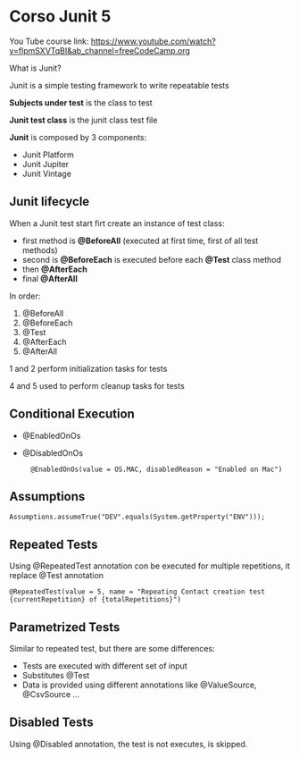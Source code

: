# Corso Junit 5

You Tube course link: https://www.youtube.com/watch?v=flpmSXVTqBI&ab_channel=freeCodeCamp.org

What is Junit? 

Junit is a simple testing framework to write repeatable tests

**Subjects under test** is the class to test

**Junit test class** is the junit class test file

**Junit** is composed by 3 components:

- Junit Platform
- Junit Jupiter
- Junit Vintage

## Junit lifecycle

When a Junit test start firt create an instance of test class:

- first method is **@BeforeAll** (executed at first time, first of all test methods)
- second is **@BeforeEach** is executed before each **@Test** class method
- then **@AfterEach**
- final **@AfterAll**

In order:
1) @BeforeAll
2) @BeforeEach
3) @Test
4) @AfterEach
5) @AfterAll

1 and 2 perform initialization tasks for tests

4 and 5 used to perform cleanup tasks for tests

## Conditional Execution

- @EnabledOnOs
- @DisabledOnOs

        @EnabledOnOs(value = OS.MAC, disabledReason = "Enabled on Mac")

## Assumptions

    Assumptions.assumeTrue("DEV".equals(System.getProperty("ENV")));

## Repeated Tests

Using @RepeatedTest annotation con be executed for multiple repetitions, it replace
@Test annotation

    @RepeatedTest(value = 5, name = "Repeating Contact creation test {currentRepetition} of {totalRepetitions}")

## Parametrized Tests

Similar to repeated test, but there are some differences:
- Tests are executed with different set of input
- Substitutes @Test
- Data is provided using different annotations like @ValueSource, @CsvSource ...

## Disabled Tests

Using @Disabled annotation, the test is not executes, is skipped.

